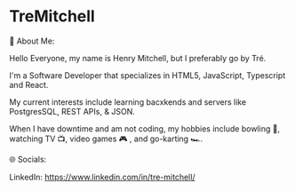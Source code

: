 # TreMitchell

💫 About Me:

Hello Everyone, my name is Henry Mitchell, but I preferably go by Tré. 

I'm a Software Developer that specializes in HTML5, JavaScript, Typescript and React. 

My current interests include learning bacxkends and servers like PostgresSQL, REST APIs, & JSON. 

When I have downtime and am not coding, my hobbies include bowling 🎳, watching TV 📺, video games 🎮 , and go-karting 🏎️.

🌐 Socials:

LinkedIn: https://www.linkedin.com/in/tre-mitchell/
